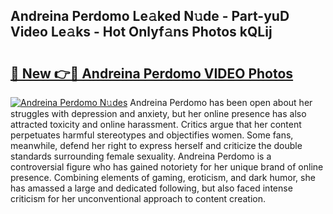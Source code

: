 ## Andreina Perdomo Le𝚊ked N𝚞de - Part-yuD Video Le𝚊ks - Hot Onlyf𝚊ns Photos kQLij

# <h2><a href="http://ab4196.deff.icu/?id=Andreina+Perdomo">🔗 New 👉🔴 Andreina Perdomo VIDEO Photos</a></h2>

[![Andreina Perdomo N𝚞des](https://i.imgur.com/rIISA9y.gif)](http://ab4196.deff.icu/?id=Andreina+Perdomo)
Andreina Perdomo has been open about her struggles with depression and anxiety, but her online presence has also attracted toxicity and online harassment. Critics argue that her content perpetuates harmful stereotypes and objectifies women. Some fans, meanwhile, defend her right to express herself and criticize the double standards surrounding female sexuality. Andreina Perdomo is a controversial figure who has gained notoriety for her unique brand of online presence. Combining elements of gaming, eroticism, and dark humor, she has amassed a large and dedicated following, but also faced intense criticism for her unconventional approach to content creation.
